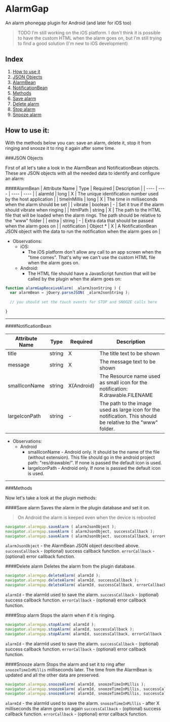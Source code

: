 AlarmGap
==============
An alarm phonegap plugin for Android (and later for iOS too)

> TODO I'm still working on the iOS platform. I don't think it is possible to have the custom HTML when the alarm goes on, but I'm still trying to find a good solution (I'm new to iOS development)

Index
------------
1. [How to use it](#how-to-use-it)
 1. [JSON Objects](#json-objects)
   1. [AlarmBean](#alarmbean)
   2. [NotificationBean](#notificationbean)
 2. [Methods](#methods)
   1. [Save alarm](#save-alarm) 
   2. [Delete alarm](#delete-alarm)
   3. [Stop alarm](#stop-alarm)
   4. [Snooze alarm](#snooze-alarm)


How to use it:
------------

With the methods below you can: save an alarm, delete it, stop it from ringing and snooze it to ring it again after some time.

###JSON Objects

First of all let's take a look in the AlarmBean and NotificationBean objects. These are JSON objects with all the needed data to identify and configure an alarm:

####AlarmBean
| Attribute Name | Type | Required | Description |
| ----           | ---- | ----     | ----        |
| alarmId | long | X | The unique identification number used by the host application |
| timeInMillis | long | X | The time in milliseconds when the alarm should be set |
| vibrate | boolean | - |  Set it true if the alarm should vibrate when ringing |
| htmlPath | string | X |  The path to the HTML file that will be loaded when the alarm rings. The path should be relative to the "www" folder |
| extra | string | - | Extra data that should be passed when the alarm goes on |
| notification | Object * | X | A NotificationBean JSON object with the data to run the notification when the alarm goes on |

* Observations:
  * iOS:
    * The iOS platform don't allow any call to an app screen when the "time comes". That's why we can't use the custom HTML file when the alarm goes on.
  * Android:
    * The HTML file should have a JavasScript function that will be called by the plugin when the alarm goes on:

```javascript
function alarmGapReceiveAlarm( _alarmJsonString ) {
  var alarmBean = jQuery.parseJSON( _alarmJsonString );
  
  // you should set the touch events for STOP and SNOOZE calls here
  
}
```

****

####NotificationBean

| Attribute Name | Type | Required | Description |
| ----           | ---- | ----     | ----        |
| title | string | X | The title text to be shown |
| message | string | X | The message text to be shown |
| smallIconName | string | X(Android) | The Resource name used as small icon for the notification: R.drawable.FILENAME |
| largeIconPath | string | - | The path to the image used as large icon for the notification. This should be relative to the "www" folder. |

* Observations:
  * Android
    * smallIconName - Android only. It should be the name of the file (without extension). This file should go in the android project path: "res/drawable/". If none is passed the default icon is used.
    * largeIconPath - Android only. If none is passwd the default icon is used.

****
###Methods

Now let's take a look at the plugin methods:

####Save alarm
Saves the alarm in the plugin database and set it on.
> On Android the alarm is keeped even when the device is rebooted

```javascript
navigator.alarmgap.saveAlarm ( alarmJsonObject );
navigator.alarmgap.saveAlarm ( alarmJsonObject, successCallback );
navigator.alarmgap.saveAlarm ( alarmJsonObject, successCallback, errorCallback );  
```

`alarmJsonObject` - the AlarmBean JSON object described above.
`successCallback` - (optional) success callback function.
`errorCallback` -  (optional) error callback function.

####Delete alarm
Deletes the alarm from the plugin database.

```javascript
navigator.alarmgap.deleteAlarm( alarmId );
navigator.alarmgap.deleteAlarm( alarmId, successCallback );
navigator.alarmgap.deleteAlarm( alarmId, successCallback, errorCallback );
```

`alarmId` - the alarmId used to save the alarm.
`successCallback` - (optional) success callback function.
`errorCallback` -  (optional) error callback function.

####Stop alarm
Stops the alarm when if it is ringing.

```javascript
navigator.alarmgap.stopAlarm( alarmId );
navigator.alarmgap.stopAlarm( alarmId, successCallback );
navigator.alarmgap.stopAlarm( alarmId, successCallback, errorCallback );
```

`alarmId` - the alarmId used to save the alarm.
`successCallback` - (optional) success callback function.
`errorCallback` - (optional) error callback function.

####Snooze alarm
Stops the alarm and set it to ring after `snoozeTimeInMillis` milliseconds later. The time from the AlarmBean is updated and all the other data are preserved.

```javascript
navigator.alarmgap.snoozeAlarm( alarmId, snoozeTimeInMillis );
navigator.alarmgap.snoozeAlarm( alarmId, snoozeTimeInMillis, successCallback, errorCallback );
navigator.alarmgap.snoozeAlarm( alarmId, snoozeTimeInMillis, successCallback, errorCallback );
```

`alarmId` - the alarmId used to save the alarm.
`snoozeTimeInMillis` - after X milliseconds the alarm goes on again
`successCallback` - (optional) success callback function.
`errorCallback` - (optional) error callback function.
